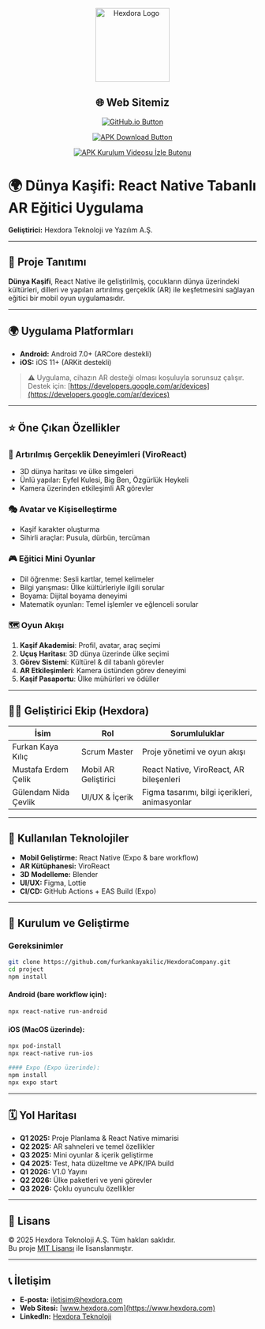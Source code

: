 <p align="center">
  <img src="docs/kurumsal/Hexdora.jpg" alt="Hexdora Logo" width="150"/>
</p>
<h2 align="center">🌐 Web Sitemiz</h2>

<p align="center">
  <a href="https://furkankayakilic.github.io/HexdoraCompany/" target="_blank">
    <img src="https://img.shields.io/badge/Uygulamayı%20GitHub.io%27da%20Görüntüle-Visit-blue?style=for-the-badge&logo=github" alt="GitHub.io Button"/>
  </a>
</p>

<p align="center">
  <a href="https://drive.google.com/file/d/1u_9bECziwtl03Q4_d8iAdnWdNuy-i-Is/view?usp=sharing" target="_blank">
    <img src="https://img.shields.io/badge/Uygulamayı%20İndir%20(APK)-Download-green?style=for-the-badge&logo=android" alt="APK Download Button"/>
  </a>
</p>

<p align="center">
  <a href="https://drive.google.com/file/d/1gqW2ci1CYsE7W8H2byNWaPG6gOTaDyBf/view?t=12" target="_blank">
    <img src="https://img.shields.io/badge/APK%20Kurulum%20Videosu-İzle-blue?style=for-the-badge&logo=googledrive" alt="APK Kurulum Videosu İzle Butonu"/>
  </a>
</p>

# 🌍 Dünya Kaşifi: React Native Tabanlı AR Eğitici Uygulama

**Geliştirici:** Hexdora Teknoloji ve Yazılım A.Ş.

---

## 📱 Proje Tanıtımı

**Dünya Kaşifi**, React Native ile geliştirilmiş, çocukların dünya üzerindeki kültürleri, dilleri ve yapıları artırılmış gerçeklik (AR) ile keşfetmesini sağlayan eğitici bir mobil oyun uygulamasıdır.

---

## 🌍 Uygulama Platformları

- **Android:** Android 7.0+ (ARCore destekli)
- **iOS:** iOS 11+ (ARKit destekli)

> ⚠️ Uygulama, cihazın AR desteği olması koşuluyla sorunsuz çalışır. Destek için: [https://developers.google.com/ar/devices](https://developers.google.com/ar/devices)

---

## ⭐ Öne Çıkan Özellikler

### 🧠 Artırılmış Gerçeklik Deneyimleri (ViroReact)

- 3D dünya haritası ve ülke simgeleri
- Ünlü yapılar: Eyfel Kulesi, Big Ben, Özgürlük Heykeli
- Kamera üzerinden etkileşimli AR görevler

### 🎭 Avatar ve Kişiselleştirme

- Kaşif karakter oluşturma
- Sihirli araçlar: Pusula, dürbün, tercüman

### 🎮 Eğitici Mini Oyunlar

- Dil öğrenme: Sesli kartlar, temel kelimeler
- Bilgi yarışması: Ülke kültürleriyle ilgili sorular
- Boyama: Dijital boyama deneyimi
- Matematik oyunları: Temel işlemler ve eğlenceli sorular

### 🗺️ Oyun Akışı

1. **Kaşif Akademisi**: Profil, avatar, araç seçimi
2. **Uçuş Haritası**: 3D dünya üzerinde ülke seçimi
3. **Görev Sistemi**: Kültürel & dil tabanlı görevler
4. **AR Etkileşimleri**: Kamera üstünden görev deneyimi
5. **Kaşif Pasaportu**: Ülke mühürleri ve ödüller

---

## 🧑‍💻 Geliştirici Ekip (Hexdora)

| İsim                 | Rol                    | Sorumluluklar                                 |
| -------------------- | ---------------------- | --------------------------------------------- |
| Furkan Kaya Kılıç    | Scrum Master           | Proje yönetimi ve oyun akışı                  |
| Mustafa Erdem Çelik  | Mobil AR Geliştirici   | React Native, ViroReact, AR bileşenleri       |
| Gülendam Nida Çevlik | UI/UX & İçerik         | Figma tasarımı, bilgi içerikleri, animasyonlar|

---

## 🔧 Kullanılan Teknolojiler

- **Mobil Geliştirme:** React Native (Expo & bare workflow)
- **AR Kütüphanesi:** ViroReact
- **3D Modelleme:** Blender
- **UI/UX:** Figma, Lottie
- **CI/CD:** GitHub Actions + EAS Build (Expo)

---

## 🚀 Kurulum ve Geliştirme
### Gereksinimler
```bash
git clone https://github.com/furkankayakilic/HexdoraCompany.git
cd project
npm install
```

#### Android (bare workflow için):

```bash
npx react-native run-android
```

#### iOS (MacOS üzerinde):

```bash
npx pod-install
npx react-native run-ios
```
```bash
#### Expo (Expo üzerinde):
npm install
npx expo start
```
---

## 🗓️ Yol Haritası

- **Q1 2025:** Proje Planlama & React Native mimarisi
- **Q2 2025:** AR sahneleri ve temel özellikler
- **Q3 2025:** Mini oyunlar & içerik geliştirme
- **Q4 2025:** Test, hata düzeltme ve APK/IPA build
- **Q1 2026:** V1.0 Yayını
- **Q2 2026:** Ülke paketleri ve yeni görevler
- **Q3 2026:** Çoklu oyunculu özellikler

---

## 📄 Lisans

© 2025 Hexdora Teknoloji A.Ş. Tüm hakları saklıdır.  
Bu proje [MIT Lisansı](LICENSE) ile lisanslanmıştır.

---

## 📞 İletişim

- **E-posta:** iletisim@hexdora.com  
- **Web Sitesi:** [www.hexdora.com](https://www.hexdora.com)  
- **LinkedIn:** [Hexdora Teknoloji](https://linkedin.com/company/hexdora)







